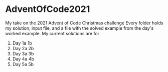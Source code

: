 # AdventOfCode2021
My take on the 2021 Advent of Code Christmas challenge
Every folder holds my solution, input file, and a file with the solved example from the day's worked example.
My current solutions are for
1. Day 1a 1b
2. Day 2a 2b
3. Day 3a 3b
4. Day 4a 4b
5. Day 5a 5b
